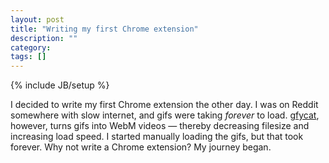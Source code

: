 ```yaml
---
layout: post
title: "Writing my first Chrome extension"
description: ""
category: 
tags: []
---
```

{% include JB/setup %}

I decided to write my first Chrome extension the other day. I was on Reddit somewhere with slow internet, and gifs were taking *forever* to load. <a href="http://gfycat.com/">gfycat</a>, however, turns gifs into WebM videos &mdash; thereby decreasing filesize and increasing load speed. I started manually loading the gifs, but that took forever. Why not write a Chrome extension? My journey began.

